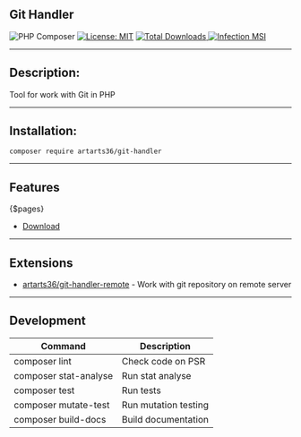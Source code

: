 ## Git Handler

![PHP Composer](https://github.com/ArtARTs36/GitHandler/workflows/PHP%20Composer/badge.svg?branch=master)
[![License: MIT](https://img.shields.io/badge/License-MIT-yellow.svg)](https://opensource.org/licenses/MIT)
<a href="https://poser.pugx.org/artarts36/git-handler/d/total.svg">
    <img src="https://poser.pugx.org/artarts36/git-handler/d/total.svg" alt="Total Downloads">
</a>
[![Infection MSI](https://img.shields.io/endpoint?style=flat&url=https%3A%2F%2Fbadge-api.stryker-mutator.io%2Fgithub.com%2FArtARTs36%2FGitHandler%2Fmaster)](https://infection.github.io)

----

## Description:

Tool for work with Git in PHP

---

## Installation:

`composer require artarts36/git-handler`

----

## Features

{$pages}
* [Download](docs/downloader.md)

----

## Extensions
* [artarts36/git-handler-remote](https://github.com/ArtARTs36/php-git-handler-remote) - Work with git repository on remote server

----

## Development

|  Command  | Description  |
| ------------ | ------------ |
| composer lint |  Check code on PSR  |
| composer stat-analyse |  Run stat analyse  |
| composer test  | Run tests  |
| composer mutate-test  |  Run mutation testing |
| composer build-docs  |  Build documentation |
